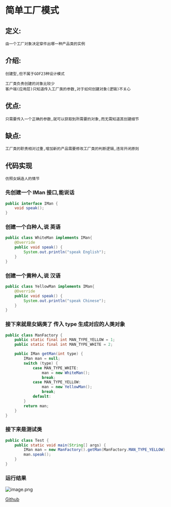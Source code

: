# 简单工厂模式

## 定义:

    由一个工厂对象决定穿件出哪一种产品类的实例
    
## 介绍:
    
    创建型,但不属于GOF23种设计模式
    
    工厂类负责创建的对象比较少
    客户端(应用层)只知道传入工厂类的参数,对于如何创建对象(逻辑)不关心

## 优点:

    只需要传入一个正确的参数,就可以获取到所需要的对象,而无需知道其创建细节

## 缺点:
    
    工厂类的职责相对过重,增加新的产品需要修改工厂类的判断逻辑,违背开闭原则

## 代码实现

    仿照女娲造人的情节

### 先创建一个 IMan 接口,能说话

``` java
public interface IMan {
    void speak();
}
```

### 创建一个白种人,说 英语

``` java
public class WhiteMan implements IMan{
    @Override
    public void speak() {
        System.out.println("speak English");
    }
}
```

### 创建一个黄种人,说 汉语

``` java
public class YellowMan implements IMan{
    @Override
    public void speak() {
        System.out.println("speak Chinese");
    }
}
```

### 接下来就是女娲类了 传入 type 生成对应的人类对象

``` java
public class ManFactory {
    public static final int MAN_TYPE_YELLOW = 1;
    public static final int MAN_TYPE_WHITE = 2;

    public IMan getMan(int type) {
        IMan man = null;
        switch (type) {
            case MAN_TYPE_WHITE:
                man = new WhiteMan();
                break;
            case MAN_TYPE_YELLOW:
                man = new YellowMan();
                break;
            default:
        }
        return man;
    }
}
```

### 接下来是测试类

``` java
public class Test {
    public static void main(String[] args) {
        IMan man = new ManFactory().getMan(ManFactory.MAN_TYPE_YELLOW);
        man.speak();
    }
}
```

### 运行结果

![image.png](https://upload-images.jianshu.io/upload_images/61189-6c59338a8bd30eb6.png?imageMogr2/auto-orient/strip%7CimageView2/2/w/1240)

[Github](https://github.com/CodeLiuPu/DesignPattern)